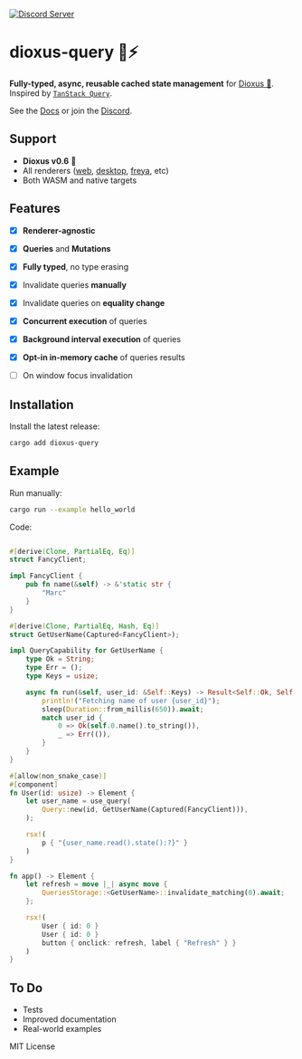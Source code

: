 [![Discord Server](https://img.shields.io/discord/1015005816094478347.svg?logo=discord&style=flat-square)](https://discord.gg/gwuU8vGRPr)

# dioxus-query 🦀⚡

**Fully-typed, async, reusable cached state management** for [Dioxus 🧬](https://dioxuslabs.com/). Inspired by [`TanStack Query`](https://tanstack.com/query/latest/docs/react/overview). 

See the [Docs](https://docs.rs/dioxus-query/latest/dioxus_query/) or join the [Discord](https://discord.gg/gwuU8vGRPr). 

## Support

- **Dioxus v0.6** 🧬
- All renderers ([web](https://dioxuslabs.com/learn/0.4/getting_started/wasm), [desktop](https://dioxuslabs.com/learn/0.4/getting_started/desktop), [freya](https://github.com/marc2332/freya), etc)
- Both WASM and native targets

## Features
- [x] **Renderer-agnostic**
- [x] **Queries** and **Mutations**
- [x] **Fully typed**, no type erasing
- [x] Invalidate queries **manually**
- [x] Invalidate queries on **equality change**
- [x] **Concurrent execution** of queries
- [x] **Background interval execution** of queries
- [x] **Opt-in in-memory cache** of queries results
- [ ] On window focus invalidation


## Installation

Install the latest release:
```bash
cargo add dioxus-query
```

## Example

Run manually:
```bash	
cargo run --example hello_world
```

Code:
```rust

#[derive(Clone, PartialEq, Eq)]
struct FancyClient;

impl FancyClient {
    pub fn name(&self) -> &'static str {
        "Marc"
    }
}

#[derive(Clone, PartialEq, Hash, Eq)]
struct GetUserName(Captured<FancyClient>);

impl QueryCapability for GetUserName {
    type Ok = String;
    type Err = ();
    type Keys = usize;

    async fn run(&self, user_id: &Self::Keys) -> Result<Self::Ok, Self::Err> {
        println!("Fetching name of user {user_id}");
        sleep(Duration::from_millis(650)).await;
        match user_id {
            0 => Ok(self.0.name().to_string()),
            _ => Err(()),
        }
    }
}

#[allow(non_snake_case)]
#[component]
fn User(id: usize) -> Element {
    let user_name = use_query(
        Query::new(id, GetUserName(Captured(FancyClient))),
    );

    rsx!(
        p { "{user_name.read().state():?}" }
    )
}

fn app() -> Element {
    let refresh = move |_| async move {
        QueriesStorage::<GetUserName>::invalidate_matching(0).await;
    };

    rsx!(
        User { id: 0 }
        User { id: 0 }
        button { onclick: refresh, label { "Refresh" } }
    )
}
```

## To Do
- Tests
- Improved documentation
- Real-world examples

MIT License
